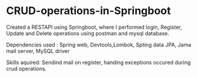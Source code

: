 # CRUD-operations-in-Springboot
Created a RESTAPI using Springboot, where I performed login, Register, Update and Delete operations using postman and mysql database.

Dependencies used : Spring web, Devtools,Lombok, Spting data JPA, Jama mail server, MySQL driver

Skills aquired: Sendind mail on register, handing exceptions occured during crud operations.

